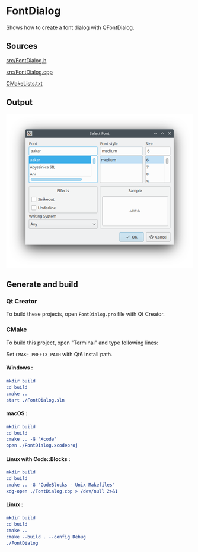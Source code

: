 # FontDialog

Shows how to create a font dialog with QFontDialog.

## Sources

[src/FontDialog.h](src/FontDialog.h)

[src/FontDialog.cpp](src/FontDialog.cpp)

[CMakeLists.txt](CMakeLists.txt)

## Output

![Screenshot](../../../docs/Pictures/FontDialog.png)

## Generate and build

### Qt Creator

To build these projects, open `FontDialog.pro` file with Qt Creator.

### CMake

To build this project, open "Terminal" and type following lines:

Set `CMAKE_PREFIX_PATH` with Qt6 install path.

#### Windows :

``` cmake
mkdir build
cd build
cmake ..
start ./FontDialog.sln
```

#### macOS :

``` cmake
mkdir build
cd build
cmake .. -G "Xcode"
open ./FontDialog.xcodeproj
```

#### Linux with Code::Blocks :

``` cmake
mkdir build
cd build
cmake .. -G "CodeBlocks - Unix Makefiles"
xdg-open ./FontDialog.cbp > /dev/null 2>&1
```

#### Linux :

``` cmake
mkdir build
cd build
cmake .. 
cmake --build . --config Debug
./FontDialog
```
